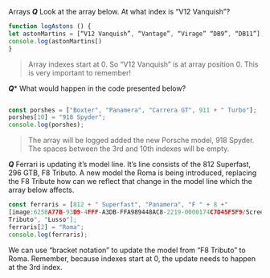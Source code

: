 Arrays
***Q*** Look at the array below. At what index is “V12 Vanquish”?

```js 
function logAstons () {
let astonMartins = [“V12 Vanquish”, “Vantage”, “Virage” “DB9”, “DB11”];
console.log(astonMartins[)
}
```

>Array indexes start at 0. So “V12 Vanquish” is at array position 0. This is very important to remember!

***Q**** What would happen in the code presented below? 

```js

const porshes = ["Boxter", "Panamera", "Carrera GT", 911 + " Turbo"];
porshes[10] = "918 Spyder";
console.log(porshes);

```

>The array will be logged added the new Porsche model, 918 Spyder. The spaces between the 3rd and 10th indexes will be empty. 

***Q***
Ferrari is updating it’s model line. It’s line consists of the 812 Superfast, 296 GTB, F8 Tributo. A new model the Roma is being introduced, replacing the F8 Tribute how can we reflect that change in the model line which the array below affects.

```js
const ferraris = [812 + " Superfast", "Panamera", "F " + 8 +" 
[image:6258A77B-93D9-4FFF-A3DB-FFA989448AC8-2219-0000174C7D45F5F9/Screen Shot 2021-07-20 at 10.12.57 PM.png]
Tributo", "Lusso"];
ferraris[2] = "Roma";
console.log(ferraris);
```

We can use “bracket notation” to update the model from “F8 Tributo” to Roma. Remember, because indexes start at 0, the update needs to happen at the 3rd index. 
